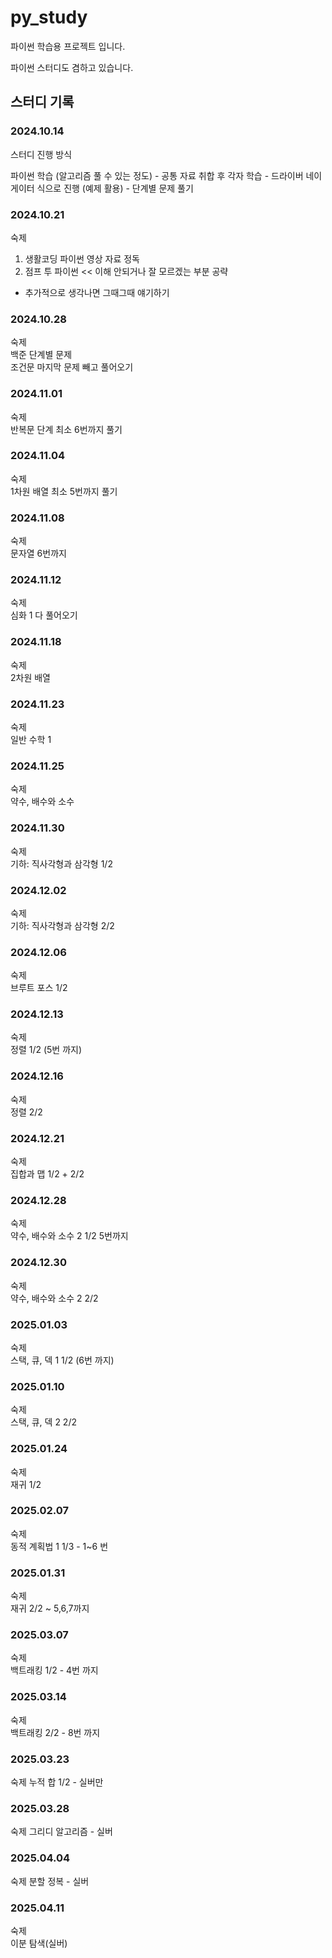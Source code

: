 # py_study
파이썬 학습용 프로젝트 입니다.

파이썬 스터디도 겸하고 있습니다.


## 스터디 기록

### 2024.10.14
스터디 진행 방식

파이썬 학습 (알고리즘 풀 수 있는 정도)
    - 공통 자료 취합 후 각자 학습
    - 드라이버 네이게이터 식으로 진행 (예제 활용)
    - 단계별 문제 풀기

### 2024.10.21
숙제
1. 생활코딩 파이썬 영상 자료 정독
2. 점프 투 파이썬 << 이해 안되거나 잘 모르겠는 부분 공략
+ 추가적으로 생각나면 그때그때 얘기하기

### 2024.10.28
숙제    
백준 단계별 문제      
조건문 마지막 문제 빼고 풀어오기

### 2024.11.01
숙제     
반복문 단계 최소 6번까지 풀기   

### 2024.11.04
숙제    
1차원 배열 최소 5번까지 풀기

### 2024.11.08
숙제     
문자열 6번까지

### 2024.11.12
숙제        
심화 1 다 풀어오기

### 2024.11.18
숙제      
2차원 배열

### 2024.11.23
숙제     
일반 수학 1

### 2024.11.25
숙제     
약수, 배수와 소수

### 2024.11.30
숙제      
기하: 직사각형과 삼각형 1/2

### 2024.12.02
숙제     
기하: 직사각형과 삼각형 2/2

### 2024.12.06
숙제      
브루트 포스 1/2

### 2024.12.13
숙제      
정렬 1/2 (5번 까지)

### 2024.12.16
숙제     
정렬 2/2

### 2024.12.21
숙제       
집합과 맵 1/2 + 2/2

### 2024.12.28
숙제       
약수, 배수와 소수 2 1/2 5번까지

### 2024.12.30
숙제       
약수, 배수와 소수 2 2/2

### 2025.01.03
숙제      
스택, 큐, 덱 1 1/2 (6번 까지)      

### 2025.01.10
숙제       
스택, 큐, 덱 2 2/2

### 2025.01.24
숙제     
재귀 1/2

### 2025.02.07
숙제        
동적 계획법 1 1/3 - 1~6 번

### 2025.01.31
숙제    
재귀 2/2 ~ 5,6,7까지

### 2025.03.07
숙제    
백트래킹 1/2 - 4번 까지

### 2025.03.14
숙제         
백트래킹 2/2 - 8번 까지     

### 2025.03.23
숙제
누적 합 1/2 - 실버만

### 2025.03.28
숙제
그리디 알고리즘 - 실버

### 2025.04.04
숙제
분할 정복 - 실버

### 2025.04.11    
숙제    
이분 탐색(실버)   
